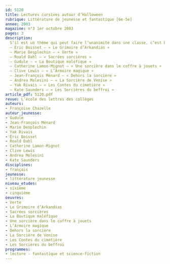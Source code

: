 ```yaml
---
id: 5120
title: Lectures cursives autour d’Halloween
rubrique: Littérature de jeunesse et fantastique [6e-5e]
annee: 2003
magazine: n°3 1er octobre 2003
pages: 3
description: 
  S’il est un thème qui peut faire l’unanimité dans une classe, c’est bien celui de la sorcellerie, et les élèves sont sans cesse en quête de nouveautés et toujours prêts à se laisser ensorceler. Ce thème est aussi largement exploité au cinéma. Il permet de créer un tremplin vers la lecture pour les petits lecteurs et les réfractaires. Cet article propose donc un corpus de romans où se mêlent nouveautés et livres à découvrir ou à redécouvrir.
  – Éric Boisset – « Le Grimoire d’Arkandias »
  – Marie Desplechin – « Verte »
  – Roald Dahl – « Sacrées sorcières »
  – Gudule – « La Boutique maléfique »
  – Catherine Lamon-Mignot – « Une sorcière dans le coffre à jouets »
  – Clive Lewis – « L’Armoire magique »
  – Jean-François Ménard – « Dehors la sorcière »
  – Andrea Molesini – « La Sorcière de Venise »
  – Yak Rivais – « Les Contes du cimetière »
  – Kate Saunders – « Les Sorcières du beffroi »
article_pdf: 5120.pdf
revue: L’école des lettres des collèges
auteurs:
- Françoise Chazelle
auteur_jeunesse:
- Gudule
- Jean-François Ménard
- Marie Desplechin
- Yak Rivais
- Éric Boisset
- Roald Dahl
- Catherine Lamon-Mignot
- Clive Lewis
- Andrea Molesini
- Kate Saunders
disciplines:
- français
jeunesse:
- littérature jeunesse
niveau_etudes:
- sixième
- cinquième
oeuvres:
- Verte
- Le Grimoire d’Arkandias
- Sacrées sorcières
- La Boutique maléfique
- Une sorcière dans le coffre à jouets
- L’Armoire magique
- Dehors la sorcière
- La Sorcière de Venise
- Les Contes du cimetière
- Les Sorcières du beffroi
programmes:
- lecture - fantastique et science-fiction
---
```

